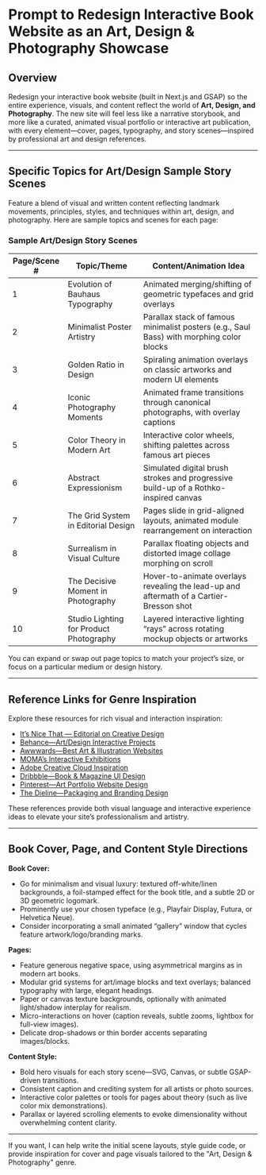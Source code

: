 # Prompt to Redesign Interactive Book Website as an Art, Design & Photography Showcase

## Overview

Redesign your interactive book website (built in Next.js and GSAP) so the entire experience, visuals, and content reflect the world of **Art, Design, and Photography**. The new site will feel less like a narrative storybook, and more like a curated, animated visual portfolio or interactive art publication, with every element—cover, pages, typography, and story scenes—inspired by professional art and design references.

---

## Specific Topics for Art/Design Sample Story Scenes

Feature a blend of visual and written content reflecting landmark movements, principles, styles, and techniques within art, design, and photography. Here are sample topics and scenes for each page:

### Sample Art/Design Story Scenes

| Page/Scene # | Topic/Theme                             | Content/Animation Idea                                                                   |
| ------------ | --------------------------------------- | ---------------------------------------------------------------------------------------- |
| 1            | Evolution of Bauhaus Typography         | Animated merging/shifting of geometric typefaces and grid overlays                       |
| 2            | Minimalist Poster Artistry              | Parallax stack of famous minimalist posters (e.g., Saul Bass) with morphing color blocks |
| 3            | Golden Ratio in Design                  | Spiraling animation overlays on classic artworks and modern UI elements                  |
| 4            | Iconic Photography Moments              | Animated frame transitions through canonical photographs, with overlay captions          |
| 5            | Color Theory in Modern Art              | Interactive color wheels, shifting palettes across famous art pieces                     |
| 6            | Abstract Expressionism                  | Simulated digital brush strokes and progressive build-up of a Rothko-inspired canvas     |
| 7            | The Grid System in Editorial Design     | Pages slide in grid-aligned layouts, animated module rearrangement on interaction        |
| 8            | Surrealism in Visual Culture            | Parallax floating objects and distorted image collage morphing on scroll                 |
| 9            | The Decisive Moment in Photography      | Hover-to-animate overlays revealing the lead-up and aftermath of a Cartier-Bresson shot  |
| 10           | Studio Lighting for Product Photography | Layered interactive lighting “rays” across rotating mockup objects or artworks           |

You can expand or swap out page topics to match your project’s size, or focus on a particular medium or design history.

---

## Reference Links for Genre Inspiration

Explore these resources for rich visual and interaction inspiration:

- [It’s Nice That — Editorial on Creative Design](https://www.itsnicethat.com/)
- [Behance—Art/Design Interactive Projects](https://www.behance.net/galleries/interaction/interactive-design)
- [Awwwards—Best Art & Illustration Websites](https://www.awwwards.com/websites/art-illustration/)
- [MOMA’s Interactive Exhibitions](https://www.moma.org/calendar/exhibitions)
- [Adobe Creative Cloud Inspiration](https://create.adobe.com/inspire.html)
- [Dribbble—Book & Magazine UI Design](https://dribbble.com/tags/editorial-design)
- [Pinterest—Art Portfolio Website Design](https://www.pinterest.com/search/pins/?q=art%20portfolio%20websites)
- [The Dieline—Packaging and Branding Design](https://thedieline.com/)

These references provide both visual language and interactive experience ideas to elevate your site’s professionalism and artistry.

---

## Book Cover, Page, and Content Style Directions

**Book Cover:**

- Go for minimalism and visual luxury: textured off-white/linen backgrounds, a foil-stamped effect for the book title, and a subtle 2D or 3D geometric logomark.
- Prominently use your chosen typeface (e.g., Playfair Display, Futura, or Helvetica Neue).
- Consider incorporating a small animated “gallery” window that cycles feature artwork/logo/branding marks.

**Pages:**

- Feature generous negative space, using asymmetrical margins as in modern art books.
- Modular grid systems for art/image blocks and text overlays; balanced typography with large, elegant headings.
- Paper or canvas texture backgrounds, optionally with animated light/shadow interplay for realism.
- Micro-interactions on hover (caption reveals, subtle zooms, lightbox for full-view images).
- Delicate drop-shadows or thin border accents separating images/blocks.

**Content Style:**

- Bold hero visuals for each story scene—SVG, Canvas, or subtle GSAP-driven transitions.
- Consistent caption and crediting system for all artists or photo sources.
- Interactive color palettes or tools for pages about theory (such as live color mix demonstrations).
- Parallax or layered scrolling elements to evoke dimensionality without overwhelming content clarity.

---

If you want, I can help write the initial scene layouts, style guide code, or provide inspiration for cover and page visuals tailored to the "Art, Design & Photography" genre.
